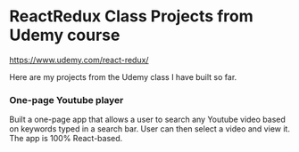# ReactRedux Class Projects from Udemy course
https://www.udemy.com/react-redux/

Here are my projects from the Udemy class I have built so far.

### One-page Youtube player
Built a one-page app that allows a user to search any Youtube video based
on keywords typed in a search bar. User can then select a video and view it.
The app is 100% React-based.

####


####
